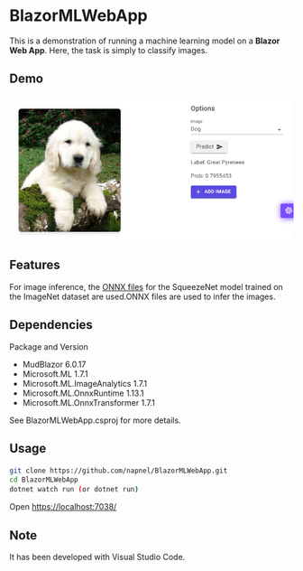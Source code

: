 # BlazorMLWebApp

This is a demonstration of running a machine learning model on a **Blazor Web App**.
Here, the task is simply to classify images.

## Demo

![picture 1](Docs/images/demo.png)  

## Features

For image inference, the [ONNX files](https://github.com/onnx/models/tree/main/vision/classification/squeezenet) for the SqueezeNet model trained on the ImageNet dataset are used.ONNX files are used to infer the images.

## Dependencies

Package and Version

* MudBlazor 6.0.17
* Microsoft.ML 1.7.1
* Microsoft.ML.ImageAnalytics 1.7.1
* Microsoft.ML.OnnxRuntime 1.13.1
* Microsoft.ML.OnnxTransformer 1.7.1

See BlazorMLWebApp.csproj for more details.

## Usage

```bash
git clone https://github.com/napnel/BlazorMLWebApp.git
cd BlazorMLWebApp
dotnet watch run (or dotnet run)
```

Open <https://localhost:7038/>

## Note

It has been developed with Visual Studio Code.
